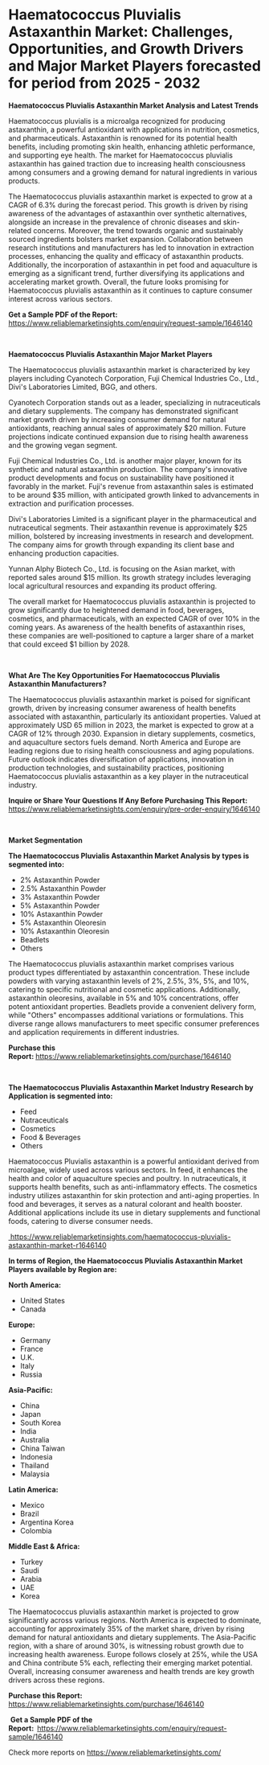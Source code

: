 <p><h1>Haematococcus Pluvialis Astaxanthin Market: Challenges, Opportunities, and Growth Drivers and Major Market Players forecasted for period from 2025 - 2032</h1></p><p><strong>Haematococcus Pluvialis Astaxanthin Market Analysis and Latest Trends</strong></p>
<p><p>Haematococcus pluvialis is a microalga recognized for producing astaxanthin, a powerful antioxidant with applications in nutrition, cosmetics, and pharmaceuticals. Astaxanthin is renowned for its potential health benefits, including promoting skin health, enhancing athletic performance, and supporting eye health. The market for Haematococcus pluvialis astaxanthin has gained traction due to increasing health consciousness among consumers and a growing demand for natural ingredients in various products.</p><p>The Haematococcus pluvialis astaxanthin market is expected to grow at a CAGR of 6.3% during the forecast period. This growth is driven by rising awareness of the advantages of astaxanthin over synthetic alternatives, alongside an increase in the prevalence of chronic diseases and skin-related concerns. Moreover, the trend towards organic and sustainably sourced ingredients bolsters market expansion. Collaboration between research institutions and manufacturers has led to innovation in extraction processes, enhancing the quality and efficacy of astaxanthin products. Additionally, the incorporation of astaxanthin in pet food and aquaculture is emerging as a significant trend, further diversifying its applications and accelerating market growth. Overall, the future looks promising for Haematococcus pluvialis astaxanthin as it continues to capture consumer interest across various sectors.</p></p>
<p><strong>Get a Sample PDF of the Report:&nbsp;</strong> <a href="https://www.reliablemarketinsights.com/enquiry/request-sample/1646140?utm_campaign=1512&utm_medium=2&utm_source=Github&utm_content=ia&utm_term=31012025&utm_id=haematococcus-pluvialis-astaxanthin">https://www.reliablemarketinsights.com/enquiry/request-sample/1646140</a></p>
<p>&nbsp;</p>
<p><strong>Haematococcus Pluvialis Astaxanthin Major Market Players</strong></p>
<p><p>The Haematococcus pluvialis astaxanthin market is characterized by key players including Cyanotech Corporation, Fuji Chemical Industries Co., Ltd., Divi's Laboratories Limited, BGG, and others. </p><p>Cyanotech Corporation stands out as a leader, specializing in nutraceuticals and dietary supplements. The company has demonstrated significant market growth driven by increasing consumer demand for natural antioxidants, reaching annual sales of approximately $20 million. Future projections indicate continued expansion due to rising health awareness and the growing vegan segment.</p><p>Fuji Chemical Industries Co., Ltd. is another major player, known for its synthetic and natural astaxanthin production. The company's innovative product developments and focus on sustainability have positioned it favorably in the market. Fuji's revenue from astaxanthin sales is estimated to be around $35 million, with anticipated growth linked to advancements in extraction and purification processes.</p><p>Divi's Laboratories Limited is a significant player in the pharmaceutical and nutraceutical segments. Their astaxanthin revenue is approximately $25 million, bolstered by increasing investments in research and development. The company aims for growth through expanding its client base and enhancing production capacities.</p><p>Yunnan Alphy Biotech Co., Ltd. is focusing on the Asian market, with reported sales around $15 million. Its growth strategy includes leveraging local agricultural resources and expanding its product offering.</p><p>The overall market for Haematococcus pluvialis astaxanthin is projected to grow significantly due to heightened demand in food, beverages, cosmetics, and pharmaceuticals, with an expected CAGR of over 10% in the coming years. As awareness of the health benefits of astaxanthin rises, these companies are well-positioned to capture a larger share of a market that could exceed $1 billion by 2028.</p></p>
<p>&nbsp;</p>
<p><strong>What Are The Key Opportunities For Haematococcus Pluvialis Astaxanthin Manufacturers?</strong></p>
<p><p>The Haematococcus pluvialis astaxanthin market is poised for significant growth, driven by increasing consumer awareness of health benefits associated with astaxanthin, particularly its antioxidant properties. Valued at approximately USD 65 million in 2023, the market is expected to grow at a CAGR of 12% through 2030. Expansion in dietary supplements, cosmetics, and aquaculture sectors fuels demand. North America and Europe are leading regions due to rising health consciousness and aging populations. Future outlook indicates diversification of applications, innovation in production technologies, and sustainability practices, positioning Haematococcus pluvialis astaxanthin as a key player in the nutraceutical industry.</p></p>
<p><strong>Inquire or Share Your Questions If Any Before Purchasing This Report:</strong> <a href="https://www.reliablemarketinsights.com/enquiry/pre-order-enquiry/1646140?utm_campaign=1512&utm_medium=2&utm_source=Github&utm_content=ia&utm_term=31012025&utm_id=haematococcus-pluvialis-astaxanthin">https://www.reliablemarketinsights.com/enquiry/pre-order-enquiry/1646140</a></p>
<p>&nbsp;</p>
<p><strong>Market Segmentation</strong></p>
<p><strong>The Haematococcus Pluvialis Astaxanthin Market Analysis by types is segmented into:</strong></p>
<p><ul><li>2% Astaxanthin Powder</li><li>2.5% Astaxanthin Powder</li><li>3% Astaxanthin Powder</li><li>5% Astaxanthin Powder</li><li>10% Astaxanthin Powder</li><li>5% Astaxanthin Oleoresin</li><li>10% Astaxanthin Oleoresin</li><li>Beadlets</li><li>Others</li></ul></p>
<p><p>The Haematococcus pluvialis astaxanthin market comprises various product types differentiated by astaxanthin concentration. These include powders with varying astaxanthin levels of 2%, 2.5%, 3%, 5%, and 10%, catering to specific nutritional and cosmetic applications. Additionally, astaxanthin oleoresins, available in 5% and 10% concentrations, offer potent antioxidant properties. Beadlets provide a convenient delivery form, while "Others" encompasses additional variations or formulations. This diverse range allows manufacturers to meet specific consumer preferences and application requirements in different industries.</p></p>
<p><strong>Purchase this Report:&nbsp;</strong><a href="https://www.reliablemarketinsights.com/purchase/1646140?utm_campaign=1512&utm_medium=2&utm_source=Github&utm_content=ia&utm_term=31012025&utm_id=haematococcus-pluvialis-astaxanthin">https://www.reliablemarketinsights.com/purchase/1646140</a></p>
<p>&nbsp;</p>
<p><strong>The Haematococcus Pluvialis Astaxanthin Market Industry Research by Application is segmented into:</strong></p>
<p><ul><li>Feed</li><li>Nutraceuticals</li><li>Cosmetics</li><li>Food & Beverages</li><li>Others</li></ul></p>
<p><p>Haematococcus Pluvialis astaxanthin is a powerful antioxidant derived from microalgae, widely used across various sectors. In feed, it enhances the health and color of aquaculture species and poultry. In nutraceuticals, it supports health benefits, such as anti-inflammatory effects. The cosmetics industry utilizes astaxanthin for skin protection and anti-aging properties. In food and beverages, it serves as a natural colorant and health booster. Additional applications include its use in dietary supplements and functional foods, catering to diverse consumer needs.</p></p>
<p><a href="https://www.reliablemarketinsights.com/haematococcus-pluvialis-astaxanthin-market-r1646140?utm_campaign=1512&utm_medium=2&utm_source=Github&utm_content=ia&utm_term=31012025&utm_id=haematococcus-pluvialis-astaxanthin">&nbsp;https://www.reliablemarketinsights.com/haematococcus-pluvialis-astaxanthin-market-r1646140</a></p>
<p><strong>In terms of Region, the Haematococcus Pluvialis Astaxanthin Market Players available by Region are:</strong></p>
<p>
    <p> <strong> North America: </strong>
        <ul>
            <li>United States</li>
            <li>Canada</li>
        </ul>
        </p> 
    <p> <strong> Europe: </strong>
        <ul>
            <li>Germany</li>
            <li>France</li>
            <li>U.K.</li>
            <li>Italy</li>
            <li>Russia</li>
        </ul>
        </p> 
    <p> <strong> Asia-Pacific: </strong>
        <ul>
            <li>China</li>
            <li>Japan</li>
            <li>South Korea</li>
            <li>India</li>
            <li>Australia</li>
            <li>China Taiwan</li>
            <li>Indonesia</li>
            <li>Thailand</li>
            <li>Malaysia</li>
        </ul>
        </p> 
    <p> <strong> Latin America: </strong>
        <ul>
            <li>Mexico</li>
            <li>Brazil</li>
            <li>Argentina Korea</li>
            <li>Colombia</li>
        </ul>
        </p> 
    <p> <strong> Middle East & Africa: </strong>
        <ul>
            <li>Turkey</li>
            <li>Saudi</li>
            <li>Arabia</li>
            <li>UAE</li>
            <li>Korea</li>
        </ul>
    </p>
    </p>
<p><p>The Haematococcus pluvialis astaxanthin market is projected to grow significantly across various regions. North America is expected to dominate, accounting for approximately 35% of the market share, driven by rising demand for natural antioxidants and dietary supplements. The Asia-Pacific region, with a share of around 30%, is witnessing robust growth due to increasing health awareness. Europe follows closely at 25%, while the USA and China contribute 5% each, reflecting their emerging market potential. Overall, increasing consumer awareness and health trends are key growth drivers across these regions.</p></p>
<p><strong>Purchase this Report: </strong><a href="https://www.reliablemarketinsights.com/purchase/1646140?utm_campaign=1512&utm_medium=2&utm_source=Github&utm_content=ia&utm_term=31012025&utm_id=haematococcus-pluvialis-astaxanthin">https://www.reliablemarketinsights.com/purchase/1646140</a></p>
<p>&nbsp;<strong>Get a Sample PDF of the Report:&nbsp;&nbsp;</strong><a href="https://www.reliablemarketinsights.com/enquiry/request-sample/1646140?utm_campaign=1512&utm_medium=2&utm_source=Github&utm_content=ia&utm_term=31012025&utm_id=haematococcus-pluvialis-astaxanthin">https://www.reliablemarketinsights.com/enquiry/request-sample/1646140</a></p>
<p><strong></strong></p>
<p>Check more reports on <a href="https://www.reliablemarketinsights.com/?utm_campaign=1512&utm_medium=2&utm_source=Github&utm_content=ia&utm_term=31012025&utm_id=haematococcus-pluvialis-astaxanthin">https://www.reliablemarketinsights.com/</a></p>